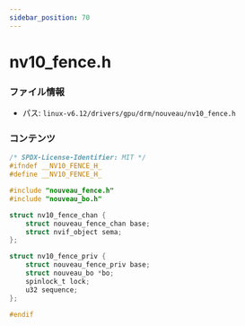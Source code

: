 ```yaml
---
sidebar_position: 70
---
```

# nv10_fence.h

### ファイル情報

- パス: `linux-v6.12/drivers/gpu/drm/nouveau/nv10_fence.h`

### コンテンツ

```h
/* SPDX-License-Identifier: MIT */
#ifndef __NV10_FENCE_H_
#define __NV10_FENCE_H_

#include "nouveau_fence.h"
#include "nouveau_bo.h"

struct nv10_fence_chan {
	struct nouveau_fence_chan base;
	struct nvif_object sema;
};

struct nv10_fence_priv {
	struct nouveau_fence_priv base;
	struct nouveau_bo *bo;
	spinlock_t lock;
	u32 sequence;
};

#endif

```
